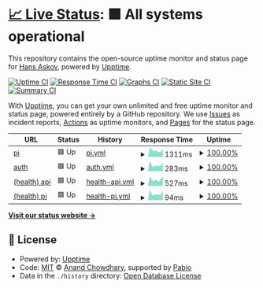 # [📈 Live Status](https://trivision-hans.github.io/uptime): <!--live status--> **🟩 All systems operational**

This repository contains the open-source uptime monitor and status page for [Hans Askov](https://trivision-hans.github.io/uptime), powered by [Upptime](https://github.com/upptime/upptime).

[![Uptime CI](https://github.com/trivision-hans/uptime/workflows/Uptime%20CI/badge.svg)](https://github.com/trivision-hans/uptime/actions?query=workflow%3A%22Uptime+CI%22)
[![Response Time CI](https://github.com/trivision-hans/uptime/workflows/Response%20Time%20CI/badge.svg)](https://github.com/trivision-hans/uptime/actions?query=workflow%3A%22Response+Time+CI%22)
[![Graphs CI](https://github.com/trivision-hans/uptime/workflows/Graphs%20CI/badge.svg)](https://github.com/trivision-hans/uptime/actions?query=workflow%3A%22Graphs+CI%22)
[![Static Site CI](https://github.com/trivision-hans/uptime/workflows/Static%20Site%20CI/badge.svg)](https://github.com/trivision-hans/uptime/actions?query=workflow%3A%22Static+Site+CI%22)
[![Summary CI](https://github.com/trivision-hans/uptime/workflows/Summary%20CI/badge.svg)](https://github.com/trivision-hans/uptime/actions?query=workflow%3A%22Summary+CI%22)

With [Upptime](https://upptime.js.org), you can get your own unlimited and free uptime monitor and status page, powered entirely by a GitHub repository. We use [Issues](https://github.com/trivision-hans/uptime/issues) as incident reports, [Actions](https://github.com/trivision-hans/uptime/actions) as uptime monitors, and [Pages](https://trivision-hans.github.io/uptime) for the status page.

<!--start: status pages-->
<!-- This summary is generated by Upptime (https://github.com/upptime/upptime) -->
<!-- Do not edit this manually, your changes will be overwritten -->
<!-- prettier-ignore -->
| URL | Status | History | Response Time | Uptime |
| --- | ------ | ------- | ------------- | ------ |
| <img alt="" src="https://icons.duckduckgo.com/ip3/pi.trivision.io.ico" height="13"> [pi](https://pi.trivision.io) | 🟩 Up | [pi.yml](https://github.com/trivision-hans/uptime/commits/HEAD/history/pi.yml) | <details><summary><img alt="Response time graph" src="./graphs/pi/response-time-week.png" height="20"> 1311ms</summary><br><a href="https://trivision-hans.github.io/uptime/history/pi"><img alt="Response time 1336" src="https://img.shields.io/endpoint?url=https%3A%2F%2Fraw.githubusercontent.com%2Ftrivision-hans%2Fuptime%2FHEAD%2Fapi%2Fpi%2Fresponse-time.json"></a><br><a href="https://trivision-hans.github.io/uptime/history/pi"><img alt="24-hour response time 1628" src="https://img.shields.io/endpoint?url=https%3A%2F%2Fraw.githubusercontent.com%2Ftrivision-hans%2Fuptime%2FHEAD%2Fapi%2Fpi%2Fresponse-time-day.json"></a><br><a href="https://trivision-hans.github.io/uptime/history/pi"><img alt="7-day response time 1311" src="https://img.shields.io/endpoint?url=https%3A%2F%2Fraw.githubusercontent.com%2Ftrivision-hans%2Fuptime%2FHEAD%2Fapi%2Fpi%2Fresponse-time-week.json"></a><br><a href="https://trivision-hans.github.io/uptime/history/pi"><img alt="30-day response time 1312" src="https://img.shields.io/endpoint?url=https%3A%2F%2Fraw.githubusercontent.com%2Ftrivision-hans%2Fuptime%2FHEAD%2Fapi%2Fpi%2Fresponse-time-month.json"></a><br><a href="https://trivision-hans.github.io/uptime/history/pi"><img alt="1-year response time 1336" src="https://img.shields.io/endpoint?url=https%3A%2F%2Fraw.githubusercontent.com%2Ftrivision-hans%2Fuptime%2FHEAD%2Fapi%2Fpi%2Fresponse-time-year.json"></a></details> | <details><summary><a href="https://trivision-hans.github.io/uptime/history/pi">100.00%</a></summary><a href="https://trivision-hans.github.io/uptime/history/pi"><img alt="All-time uptime 99.98%" src="https://img.shields.io/endpoint?url=https%3A%2F%2Fraw.githubusercontent.com%2Ftrivision-hans%2Fuptime%2FHEAD%2Fapi%2Fpi%2Fuptime.json"></a><br><a href="https://trivision-hans.github.io/uptime/history/pi"><img alt="24-hour uptime 100.00%" src="https://img.shields.io/endpoint?url=https%3A%2F%2Fraw.githubusercontent.com%2Ftrivision-hans%2Fuptime%2FHEAD%2Fapi%2Fpi%2Fuptime-day.json"></a><br><a href="https://trivision-hans.github.io/uptime/history/pi"><img alt="7-day uptime 100.00%" src="https://img.shields.io/endpoint?url=https%3A%2F%2Fraw.githubusercontent.com%2Ftrivision-hans%2Fuptime%2FHEAD%2Fapi%2Fpi%2Fuptime-week.json"></a><br><a href="https://trivision-hans.github.io/uptime/history/pi"><img alt="30-day uptime 100.00%" src="https://img.shields.io/endpoint?url=https%3A%2F%2Fraw.githubusercontent.com%2Ftrivision-hans%2Fuptime%2FHEAD%2Fapi%2Fpi%2Fuptime-month.json"></a><br><a href="https://trivision-hans.github.io/uptime/history/pi"><img alt="1-year uptime 99.98%" src="https://img.shields.io/endpoint?url=https%3A%2F%2Fraw.githubusercontent.com%2Ftrivision-hans%2Fuptime%2FHEAD%2Fapi%2Fpi%2Fuptime-year.json"></a></details>
| <img alt="" src="https://icons.duckduckgo.com/ip3/auth.pi.trivision.io.ico" height="13"> [auth](https://auth.pi.trivision.io/) | 🟩 Up | [auth.yml](https://github.com/trivision-hans/uptime/commits/HEAD/history/auth.yml) | <details><summary><img alt="Response time graph" src="./graphs/auth/response-time-week.png" height="20"> 283ms</summary><br><a href="https://trivision-hans.github.io/uptime/history/auth"><img alt="Response time 295" src="https://img.shields.io/endpoint?url=https%3A%2F%2Fraw.githubusercontent.com%2Ftrivision-hans%2Fuptime%2FHEAD%2Fapi%2Fauth%2Fresponse-time.json"></a><br><a href="https://trivision-hans.github.io/uptime/history/auth"><img alt="24-hour response time 399" src="https://img.shields.io/endpoint?url=https%3A%2F%2Fraw.githubusercontent.com%2Ftrivision-hans%2Fuptime%2FHEAD%2Fapi%2Fauth%2Fresponse-time-day.json"></a><br><a href="https://trivision-hans.github.io/uptime/history/auth"><img alt="7-day response time 283" src="https://img.shields.io/endpoint?url=https%3A%2F%2Fraw.githubusercontent.com%2Ftrivision-hans%2Fuptime%2FHEAD%2Fapi%2Fauth%2Fresponse-time-week.json"></a><br><a href="https://trivision-hans.github.io/uptime/history/auth"><img alt="30-day response time 284" src="https://img.shields.io/endpoint?url=https%3A%2F%2Fraw.githubusercontent.com%2Ftrivision-hans%2Fuptime%2FHEAD%2Fapi%2Fauth%2Fresponse-time-month.json"></a><br><a href="https://trivision-hans.github.io/uptime/history/auth"><img alt="1-year response time 295" src="https://img.shields.io/endpoint?url=https%3A%2F%2Fraw.githubusercontent.com%2Ftrivision-hans%2Fuptime%2FHEAD%2Fapi%2Fauth%2Fresponse-time-year.json"></a></details> | <details><summary><a href="https://trivision-hans.github.io/uptime/history/auth">100.00%</a></summary><a href="https://trivision-hans.github.io/uptime/history/auth"><img alt="All-time uptime 99.98%" src="https://img.shields.io/endpoint?url=https%3A%2F%2Fraw.githubusercontent.com%2Ftrivision-hans%2Fuptime%2FHEAD%2Fapi%2Fauth%2Fuptime.json"></a><br><a href="https://trivision-hans.github.io/uptime/history/auth"><img alt="24-hour uptime 100.00%" src="https://img.shields.io/endpoint?url=https%3A%2F%2Fraw.githubusercontent.com%2Ftrivision-hans%2Fuptime%2FHEAD%2Fapi%2Fauth%2Fuptime-day.json"></a><br><a href="https://trivision-hans.github.io/uptime/history/auth"><img alt="7-day uptime 100.00%" src="https://img.shields.io/endpoint?url=https%3A%2F%2Fraw.githubusercontent.com%2Ftrivision-hans%2Fuptime%2FHEAD%2Fapi%2Fauth%2Fuptime-week.json"></a><br><a href="https://trivision-hans.github.io/uptime/history/auth"><img alt="30-day uptime 100.00%" src="https://img.shields.io/endpoint?url=https%3A%2F%2Fraw.githubusercontent.com%2Ftrivision-hans%2Fuptime%2FHEAD%2Fapi%2Fauth%2Fuptime-month.json"></a><br><a href="https://trivision-hans.github.io/uptime/history/auth"><img alt="1-year uptime 99.98%" src="https://img.shields.io/endpoint?url=https%3A%2F%2Fraw.githubusercontent.com%2Ftrivision-hans%2Fuptime%2FHEAD%2Fapi%2Fauth%2Fuptime-year.json"></a></details>
| <img alt="" src="https://icons.duckduckgo.com/ip3/api.pi.trivision.io.ico" height="13"> [(health) api](https://api.pi.trivision.io/healthz) | 🟩 Up | [health-api.yml](https://github.com/trivision-hans/uptime/commits/HEAD/history/health-api.yml) | <details><summary><img alt="Response time graph" src="./graphs/health-api/response-time-week.png" height="20"> 527ms</summary><br><a href="https://trivision-hans.github.io/uptime/history/health-api"><img alt="Response time 562" src="https://img.shields.io/endpoint?url=https%3A%2F%2Fraw.githubusercontent.com%2Ftrivision-hans%2Fuptime%2FHEAD%2Fapi%2Fhealth-api%2Fresponse-time.json"></a><br><a href="https://trivision-hans.github.io/uptime/history/health-api"><img alt="24-hour response time 796" src="https://img.shields.io/endpoint?url=https%3A%2F%2Fraw.githubusercontent.com%2Ftrivision-hans%2Fuptime%2FHEAD%2Fapi%2Fhealth-api%2Fresponse-time-day.json"></a><br><a href="https://trivision-hans.github.io/uptime/history/health-api"><img alt="7-day response time 527" src="https://img.shields.io/endpoint?url=https%3A%2F%2Fraw.githubusercontent.com%2Ftrivision-hans%2Fuptime%2FHEAD%2Fapi%2Fhealth-api%2Fresponse-time-week.json"></a><br><a href="https://trivision-hans.github.io/uptime/history/health-api"><img alt="30-day response time 524" src="https://img.shields.io/endpoint?url=https%3A%2F%2Fraw.githubusercontent.com%2Ftrivision-hans%2Fuptime%2FHEAD%2Fapi%2Fhealth-api%2Fresponse-time-month.json"></a><br><a href="https://trivision-hans.github.io/uptime/history/health-api"><img alt="1-year response time 562" src="https://img.shields.io/endpoint?url=https%3A%2F%2Fraw.githubusercontent.com%2Ftrivision-hans%2Fuptime%2FHEAD%2Fapi%2Fhealth-api%2Fresponse-time-year.json"></a></details> | <details><summary><a href="https://trivision-hans.github.io/uptime/history/health-api">100.00%</a></summary><a href="https://trivision-hans.github.io/uptime/history/health-api"><img alt="All-time uptime 99.94%" src="https://img.shields.io/endpoint?url=https%3A%2F%2Fraw.githubusercontent.com%2Ftrivision-hans%2Fuptime%2FHEAD%2Fapi%2Fhealth-api%2Fuptime.json"></a><br><a href="https://trivision-hans.github.io/uptime/history/health-api"><img alt="24-hour uptime 100.00%" src="https://img.shields.io/endpoint?url=https%3A%2F%2Fraw.githubusercontent.com%2Ftrivision-hans%2Fuptime%2FHEAD%2Fapi%2Fhealth-api%2Fuptime-day.json"></a><br><a href="https://trivision-hans.github.io/uptime/history/health-api"><img alt="7-day uptime 100.00%" src="https://img.shields.io/endpoint?url=https%3A%2F%2Fraw.githubusercontent.com%2Ftrivision-hans%2Fuptime%2FHEAD%2Fapi%2Fhealth-api%2Fuptime-week.json"></a><br><a href="https://trivision-hans.github.io/uptime/history/health-api"><img alt="30-day uptime 100.00%" src="https://img.shields.io/endpoint?url=https%3A%2F%2Fraw.githubusercontent.com%2Ftrivision-hans%2Fuptime%2FHEAD%2Fapi%2Fhealth-api%2Fuptime-month.json"></a><br><a href="https://trivision-hans.github.io/uptime/history/health-api"><img alt="1-year uptime 99.94%" src="https://img.shields.io/endpoint?url=https%3A%2F%2Fraw.githubusercontent.com%2Ftrivision-hans%2Fuptime%2FHEAD%2Fapi%2Fhealth-api%2Fuptime-year.json"></a></details>
| <img alt="" src="https://icons.duckduckgo.com/ip3/pi.trivision.io.ico" height="13"> [(health) pi](https://pi.trivision.io/api/health) | 🟩 Up | [health-pi.yml](https://github.com/trivision-hans/uptime/commits/HEAD/history/health-pi.yml) | <details><summary><img alt="Response time graph" src="./graphs/health-pi/response-time-week.png" height="20"> 94ms</summary><br><a href="https://trivision-hans.github.io/uptime/history/health-pi"><img alt="Response time 97" src="https://img.shields.io/endpoint?url=https%3A%2F%2Fraw.githubusercontent.com%2Ftrivision-hans%2Fuptime%2FHEAD%2Fapi%2Fhealth-pi%2Fresponse-time.json"></a><br><a href="https://trivision-hans.github.io/uptime/history/health-pi"><img alt="24-hour response time 135" src="https://img.shields.io/endpoint?url=https%3A%2F%2Fraw.githubusercontent.com%2Ftrivision-hans%2Fuptime%2FHEAD%2Fapi%2Fhealth-pi%2Fresponse-time-day.json"></a><br><a href="https://trivision-hans.github.io/uptime/history/health-pi"><img alt="7-day response time 94" src="https://img.shields.io/endpoint?url=https%3A%2F%2Fraw.githubusercontent.com%2Ftrivision-hans%2Fuptime%2FHEAD%2Fapi%2Fhealth-pi%2Fresponse-time-week.json"></a><br><a href="https://trivision-hans.github.io/uptime/history/health-pi"><img alt="30-day response time 98" src="https://img.shields.io/endpoint?url=https%3A%2F%2Fraw.githubusercontent.com%2Ftrivision-hans%2Fuptime%2FHEAD%2Fapi%2Fhealth-pi%2Fresponse-time-month.json"></a><br><a href="https://trivision-hans.github.io/uptime/history/health-pi"><img alt="1-year response time 97" src="https://img.shields.io/endpoint?url=https%3A%2F%2Fraw.githubusercontent.com%2Ftrivision-hans%2Fuptime%2FHEAD%2Fapi%2Fhealth-pi%2Fresponse-time-year.json"></a></details> | <details><summary><a href="https://trivision-hans.github.io/uptime/history/health-pi">100.00%</a></summary><a href="https://trivision-hans.github.io/uptime/history/health-pi"><img alt="All-time uptime 99.98%" src="https://img.shields.io/endpoint?url=https%3A%2F%2Fraw.githubusercontent.com%2Ftrivision-hans%2Fuptime%2FHEAD%2Fapi%2Fhealth-pi%2Fuptime.json"></a><br><a href="https://trivision-hans.github.io/uptime/history/health-pi"><img alt="24-hour uptime 100.00%" src="https://img.shields.io/endpoint?url=https%3A%2F%2Fraw.githubusercontent.com%2Ftrivision-hans%2Fuptime%2FHEAD%2Fapi%2Fhealth-pi%2Fuptime-day.json"></a><br><a href="https://trivision-hans.github.io/uptime/history/health-pi"><img alt="7-day uptime 100.00%" src="https://img.shields.io/endpoint?url=https%3A%2F%2Fraw.githubusercontent.com%2Ftrivision-hans%2Fuptime%2FHEAD%2Fapi%2Fhealth-pi%2Fuptime-week.json"></a><br><a href="https://trivision-hans.github.io/uptime/history/health-pi"><img alt="30-day uptime 100.00%" src="https://img.shields.io/endpoint?url=https%3A%2F%2Fraw.githubusercontent.com%2Ftrivision-hans%2Fuptime%2FHEAD%2Fapi%2Fhealth-pi%2Fuptime-month.json"></a><br><a href="https://trivision-hans.github.io/uptime/history/health-pi"><img alt="1-year uptime 99.98%" src="https://img.shields.io/endpoint?url=https%3A%2F%2Fraw.githubusercontent.com%2Ftrivision-hans%2Fuptime%2FHEAD%2Fapi%2Fhealth-pi%2Fuptime-year.json"></a></details>

<!--end: status pages-->

[**Visit our status website →**](https://trivision-hans.github.io/uptime)

## 📄 License

- Powered by: [Upptime](https://github.com/upptime/upptime)
- Code: [MIT](./LICENSE) © [Anand Chowdhary](https://anandchowdhary.com), supported by [Pabio](https://pabio.com)
- Data in the `./history` directory: [Open Database License](https://opendatacommons.org/licenses/odbl/1-0/)

